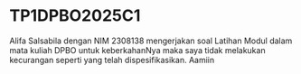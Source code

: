 # TP1DPBO2025C1

Alifa Salsabila dengan NIM 2308138 mengerjakan soal Latihan Modul
dalam mata kuliah DPBO untuk keberkahanNya maka saya tidak melakukan
kecurangan seperti yang telah dispesifikasikan. Aamiin
